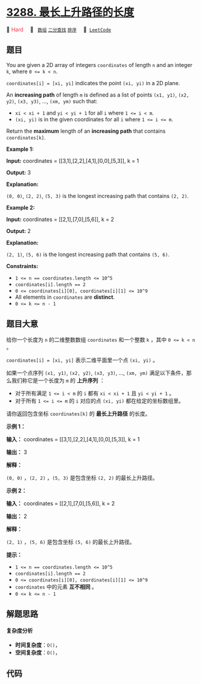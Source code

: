 # [3288. 最长上升路径的长度](https://leetcode.com/problems/length-of-the-longest-increasing-path)

🔴 <font color=#ff334b>Hard</font>&emsp; 🔖&ensp; [`数组`](/outline/tag/array.md) [`二分查找`](/outline/tag/binary-search.md) [`排序`](/outline/tag/sorting.md)&emsp; 🔗&ensp;[`LeetCode`](https://leetcode.com/problems/length-of-the-longest-increasing-path)

## 题目

You are given a 2D array of integers `coordinates` of length `n` and an
integer `k`, where `0 <= k < n`.

`coordinates[i] = [xi, yi]` indicates the point `(xi, yi)` in a 2D plane.

An **increasing path** of length `m` is defined as a list of points `(x1,
y1)`, `(x2, y2)`, `(x3, y3)`, ..., `(xm, ym)` such that:

  * `xi < xi + 1` and `yi < yi + 1` for all `i` where `1 <= i < m`.
  * `(xi, yi)` is in the given coordinates for all `i` where `1 <= i <= m`.

Return the **maximum** length of an **increasing path** that contains
`coordinates[k]`.



**Example 1:**

**Input:** coordinates = [[3,1],[2,2],[4,1],[0,0],[5,3]], k = 1

**Output:** 3

**Explanation:**

`(0, 0)`, `(2, 2)`, `(5, 3)` is the longest increasing path that contains `(2,
2)`.

**Example 2:**

**Input:** coordinates = [[2,1],[7,0],[5,6]], k = 2

**Output:** 2

**Explanation:**

`(2, 1)`, `(5, 6)` is the longest increasing path that contains `(5, 6)`.



**Constraints:**

  * `1 <= n == coordinates.length <= 10^5`
  * `coordinates[i].length == 2`
  * `0 <= coordinates[i][0], coordinates[i][1] <= 10^9`
  * All elements in `coordinates` are **distinct**.
  * `0 <= k <= n - 1`


## 题目大意

给你一个长度为 `n` 的二维整数数组 `coordinates` 和一个整数 `k` ，其中 `0 <= k < n` 。

`coordinates[i] = [xi, yi]` 表示二维平面里一个点 `(xi, yi)` 。

如果一个点序列 `(x1, y1)`, `(x2, y2)`, `(x3, y3)`, ..., `(xm, ym)`
满足以下条件，那么我们称它是一个长度为 `m` 的 **上升序列**  ：

  * 对于所有满足 `1 <= i < m` 的 `i` 都有 `xi < xi + 1` 且 `yi < yi + 1` 。
  * 对于所有 `1 <= i <= m` 的 `i` 对应的点 `(xi, yi)` 都在给定的坐标数组里。

请你返回包含坐标 `coordinates[k]` 的 **最长上升路径**  的长度。



**示例 1：**

**输入：** coordinates = [[3,1],[2,2],[4,1],[0,0],[5,3]], k = 1

**输出：** 3

**解释：**

`(0, 0)` ，`(2, 2)` ，`(5, 3)` 是包含坐标 `(2, 2)` 的最长上升路径。

**示例 2：**

**输入：** coordinates = [[2,1],[7,0],[5,6]], k = 2

**输出：** 2

**解释：**

`(2, 1)` ，`(5, 6)` 是包含坐标 `(5, 6)` 的最长上升路径。



**提示：**

  * `1 <= n == coordinates.length <= 10^5`
  * `coordinates[i].length == 2`
  * `0 <= coordinates[i][0], coordinates[i][1] <= 10^9`
  * `coordinates` 中的元素 **互不相同**  。
  * `0 <= k <= n - 1`


## 解题思路

#### 复杂度分析

- **时间复杂度**：`O()`，
- **空间复杂度**：`O()`，

## 代码

```javascript

```
